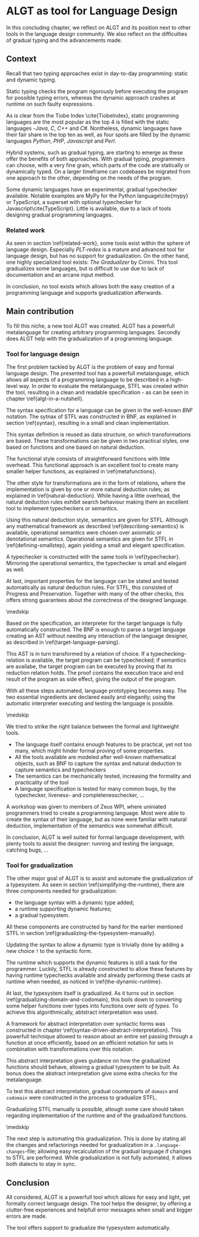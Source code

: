 
ALGT as tool for Language Design
=================================

In this concluding chapter, we reflect on ALGT and its position next to other tools in the language design community. We also reflect on the difficulties of gradual typing and the advancements made.

Context
-------

Recall that two typing approaches exist in day-to-day programming: static and dynamic typing.  

Static typing checks the program rigorously before executing the program for possible typing errors, whereas the dynamic approach crashes at runtime on such faulty expressions.

As is clear from the Tiobe Index \cite{TiobeIndex}, static programming languages are the most popular as the top 4 is filled with the static languages -_Java_, _C_, _C++_ and _C#_. Nontheless, dynamic languages have their fair share in the top ten as well, as four spots are filled by the dynamic languages _Python_, _PHP_, _Javascript_ and _Perl_.

Hybrid systems, such as gradual typing, are starting to emerge as these offer the benefits of both approaches. With gradual typing, programmers can choose, with a very fine grain, which parts of the code are statically or dynamically typed. On a larger timeframe can codebases be migrated from one approach to the other, depending on the needs of the program.

Some dynamic languages have an experimental, gradual typechecker available. Notable examples are MyPy for the Python language\cite{mypy} or TypeScript, a superset with optional typechecker for Javascript\cite{TypeScript}. Little is available, due to a lack of tools designing gradual programming languages.


### Related work

As seen in section \ref{related-work}, some tools exist within the sphere of language design. Especially _PLT-redex_ is a mature and advanced tool for language design, but has no support for gradualization. On the other hand, one highly specialized tool exists: _The Gradualizer_ by Cimini. This tool gradualizes some languages, but is difficult to use due to lack of documentation and an arcane input method.

In conclusion, no tool exists which allows both the easy creation of a programming language and supports gradualization afterwards.

Main contribution
-----------------


To fill this niche, a new tool ALGT was created. ALGT has a powerfull metalanguage for creating arbitrary programming languages. Secondly does ALGT help with the gradualization of a programming language.

### Tool for language design

The first problem tackled by ALGT is the problem of easy and formal language design. The presented tool has a powerfull metalanguage, which allows all aspects of a programming language to be described in a high-level way. In order to evaluate the metalanguage, STFL was created within the tool, resulting in a clean and readable specification - as can be seen in chapter \ref{algt-in-a-nutshell}.

The syntax specification for a language can be given in the well-known _BNF_ notation. 
The sytnax of STFL was constructed in BNF, as explained in section \ref{syntax}, resulting in a small and clean implementation.

This syntax definition is reused as data structure, on which transformations are based. These transformations can be given in two practical styles, one based on functions and one based on natural deduction.

The functional style consists of straightforward functions with little overhead. This functional approach is an excellent tool to create many smaller helper functions,  as explained in \ref{metafunctions}.

The other style for transformations are in the form of relations, where the implementation is given by one or more natural deduction rules; as explained in \ref{natural-deduction}. While having a little overhead, the natural deduction rules exhibit search behaviour making them an excellent tool to implement typecheckers or semantics. 


Using this natural deduction style, semantics are given for STFL. Although any mathematical framework as described \ref{describing-semantics} is available, operational semantics were chosen over axiomatic or denotational semantics. Operational semantics are given for STFL in \ref{defining-smallstep}, again yielding a small and elegant specification.

A typechecker is constructed with the same tools in \ref{typechecker}. Mirroring the operational semantics, the typechecker is small and elegant as well.

At last, important properties for the language can be stated and tested automatically as natural deduction rules. For STFL, this consisted of Progress and Preservation. Together with many of the other checks, this offers strong guarantees about the correctness of the designed language.

\medskip

Based on the specification, an interpreter for the target language is fully automatically constructed. The BNF is enough to parse a target language creating an AST without needing any interaction of the language designer, as described in \ref{target-language-parsing}.

This AST is in turn transformed by a relation of choice. If a typechecking-relation is available, the target program can be typechecked; if semantics are availabe, the target program can be executed by proving that its reduction relation holds. The proof contains the execution trace and end result of the program as side effect, giving the output of the program.

With all these steps automated, language prototyping becomes easy. The two essential ingredients are declared easily and elegantly; using the automatic interpreter executing and testing the language is possible.

\medskip

We tried to strike the right balance between the formal and lightweight tools.

- The language itself contains enough features to be practical, yet not too many, which might hinder formal proving of some properties. 
- All the tools available are modeled after well-known mathematical objects, such as BNF to capture the syntax and natural deduction to capture semantics and typecheckers
- The semantics can be mechanically tested, increasing the formality and practicality of the tool
- A language specification is tested for many common bugs, by the typechecker, liveness- and completenesschecker, ...

A workshop was given to members of Zeus WPI, where uniniated programmers tried to create a programming language. Most were able to create the syntax of their language, but as none were familiar with natural deduction, implementation of the semantics was somewhat difficult.

In conclusion, ALGT is well suited for formal language development, with plenty tools to assist the designer: running and testing the language, catching bugs, ...


### Tool for gradualization


The other major goal of ALGT is to assist and automate the gradualization of a typesystem. As seen in section \ref{simplifying-the-runtime}, there are three components needed for gradualization:

- the language syntax with a dynamic type added;
- a runtime supporting dynamic features;
- a gradual typesystem.

All these components are constructed by hand for the earlier mentioned STFL in section \ref{gradualizing-the-typesystem-manually}.

Updating the syntax to allow a dynamic type is trivially done by adding a new choice `?` to the syntactic form.

The runtime which supports the dynamic features is still a task for the programmer. Luckily, STFL is already constructed to allow these features by having runtime typechecks available and already performing these casts at runtime when needed, as noticed in \ref{the-dynamic-runtime}.

At last, the typesystem itself is gradualized. As it turns out in section \ref{gradualizing-domain-and-codomain}, this boils down to converting some helper functions over types into functions over _sets of types_. To achieve this algorithmically, abtstract interpretation was used.

A framework for abstract interpretation over syntactic forms was constructed in chapter \ref{syntax-driven-abstract-interpretation}. This powerfull technique allowed to reason about an entire set passing through a function at once efficiently, based on an efficient notation for sets in combination with transformations over this notation.

This abstract interpretation gives guidance on how the gradualized functions should behave, allowing a gradual typesystem to be built. As bonus does the abstract interpretation give some extra checks for the metalanguage. 

To test this abstract interpretation, gradual counterparts of `domain` and `codomain` were constructed in the process to gradualize STFL.

Gradualizing STFL manually is possible, altough some care should taken regarding implementation of the runtime and of the gradualized functions.

\medskip

The next step is automating this gradualization. This is done by stating all the changes and refactorings needed for gradualization in a `.language-changes`-file; allowing easy recalculation of the gradual language if changes to STFL are performed. While gradualization is not fully automated, it allows both dialects to stay in sync.

## Conclusion

All considered, ALGT is a powerfull tool which allows for easy and light, yet formally correct language design. The tool helps the designer, by offering a clutter-free experiences and helpfull error messages when small and bigger errors are made. 

The tool offers support to gradualize the typesystem automatically.

